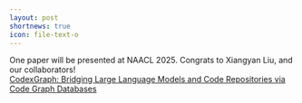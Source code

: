 ```yaml
---
layout: post
shortnews: true
icon: file-text-o
---
```


One paper will be presented at NAACL 2025. Congrats to Xiangyan Liu, and our collaborators!  
      [CodexGraph: Bridging Large Language Models and Code Repositories via Code Graph Databases](https://arxiv.org/pdf/2408.03910?)  